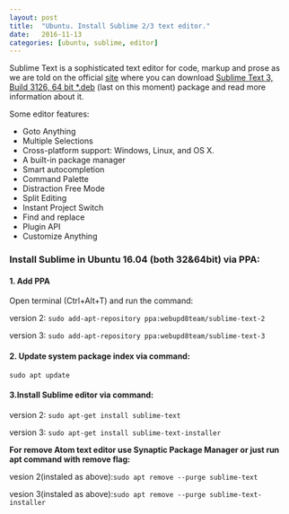 ```yaml
---
layout: post
title:  "Ubuntu. Install Sublime 2/3 text editor."
date:   2016-11-13
categories: [ubuntu, sublime, editor]
---
```


Sublime Text is a sophisticated text editor for code, markup and prose as we are told on the official [site][sublime-official-site] where you can download [Sublime Text 3, Build 3126, 64 bit *.deb][deb-download] (last on this moment) package and read more information about it.

Some editor features:
  * Goto Anything
  * Multiple Selections
  * Cross-platform support: Windows, Linux, and OS X.
  * A built-in package manager
  * Smart autocompletion
  * Command Palette
  * Distraction Free Mode
  * Split Editing
  * Instant Project Switch
  * Find and replace
  * Plugin API
  * Customize Anything

### Install Sublime in Ubuntu 16.04 (both 32&64bit) via PPA: ###


#### 1. Add PPA ####

Open terminal (Ctrl+Alt+T) and run the command:

version 2: `sudo add-apt-repository ppa:webupd8team/sublime-text-2`

version 3: `sudo add-apt-repository ppa:webupd8team/sublime-text-3`

#### 2. Update system package index via command: ####

`sudo apt update`

#### 3.Install Sublime editor via command: ####

version 2: `sudo apt-get install sublime-text`

version 3: `sudo apt-get install sublime-text-installer`


**For remove Atom text editor use Synaptic Package Manager or just run apt command with remove flag:**

vesion 2(instaled as above):`sudo apt remove --purge sublime-text`

vesion 3(instaled as above):`sudo apt remove --purge sublime-text-installer`

[sublime-official-site]: https://www.sublimetext.com
[deb-download]: https://download.sublimetext.com/sublime-text_build-3126_amd64.deb
